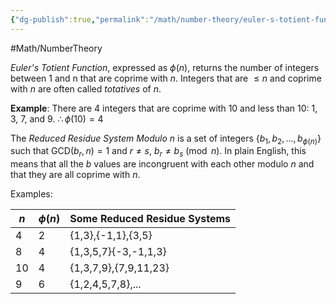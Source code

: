 ```yaml
---
{"dg-publish":true,"permalink":"/math/number-theory/euler-s-totient-function/"}
---
```



#Math/NumberTheory 

*Euler's Totient Function*, expressed as $\phi(n)$, returns the number of integers between 1 and n that are coprime with $n$. Integers that are $\leq n$ and coprime with $n$ are often called *totatives* of $n$.

**Example**:
There are 4 integers that are coprime with 10 and less than 10: 1, 3, 7, and 9.
$\therefore\phi(10)=4$

The *Reduced Residue System Modulo n* is a set of integers $\{b_1,b_2,...,b_{\phi(n)}\}$ such that GCD$(b_r,n)=1$ and $r\neq s$, $b_r\neq b_s \pmod{n}$. In plain English, this means that all the $b$ values are incongruent with each other modulo $n$ and that they are all coprime with $n$.

Examples:

| $n$ | $\phi(n)$ | Some Reduced Residue Systems |
| --- | --------- | ---------------------------- |
| 4   | 2         | {1,3},{-1,1},{3,5}           |
| 8   | 4         | {1,3,5,7}{-3,-1,1,3}         |
| 10  | 4         | {1,3,7,9},{7,9,11,23}        |
| 9   | 6         | {1,2,4,5,7,8},...            |
